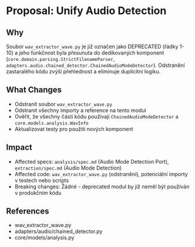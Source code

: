 # Proposal: Unify Audio Detection

## Why
Soubor `wav_extractor_wave.py` je již označen jako DEPRECATED (řádky 1-10) a jeho funkčnost byla přesunuta do dedikovaných komponent (`core.domain.parsing.StrictFilenameParser`, `adapters.audio.chained_detector.ChainedAudioModeDetector`). Odstranění zastaralého kódu zvýší přehlednost a eliminuje duplicitní logiku.

## What Changes
- Odstranit soubor `wav_extractor_wave.py`
- Odstranit všechny importy a reference na tento modul
- Ověřit, že všechny části kódu používají `ChainedAudioModeDetector` a `core.models.analysis.WavInfo`
- Aktualizovat testy pro použití nových komponent

## Impact
- Affected specs: `analysis/spec.md` (Audio Mode Detection Port), `extraction/spec.md` (Audio Mode Detection)
- Affected code: `wav_extractor_wave.py` (odstranění), potenciální importy v testech nebo scripts
- Breaking changes: Žádné - deprecated modul by již neměl být používán v produkčním kódu

## References
- wav_extractor_wave.py
- adapters/audio/chained_detector.py
- core/models/analysis.py
